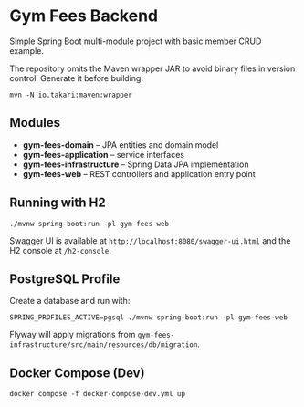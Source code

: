 # Gym Fees Backend

Simple Spring Boot multi-module project with basic member CRUD example.

The repository omits the Maven wrapper JAR to avoid binary files in version control.
Generate it before building:
```
mvn -N io.takari:maven:wrapper
```

## Modules
- **gym-fees-domain** – JPA entities and domain model
- **gym-fees-application** – service interfaces
- **gym-fees-infrastructure** – Spring Data JPA implementation
- **gym-fees-web** – REST controllers and application entry point

## Running with H2
```
./mvnw spring-boot:run -pl gym-fees-web
```
Swagger UI is available at `http://localhost:8080/swagger-ui.html` and the H2 console at `/h2-console`.

## PostgreSQL Profile
Create a database and run with:
```
SPRING_PROFILES_ACTIVE=pgsql ./mvnw spring-boot:run -pl gym-fees-web
```
Flyway will apply migrations from `gym-fees-infrastructure/src/main/resources/db/migration`.

## Docker Compose (Dev)
```
docker compose -f docker-compose-dev.yml up
```
